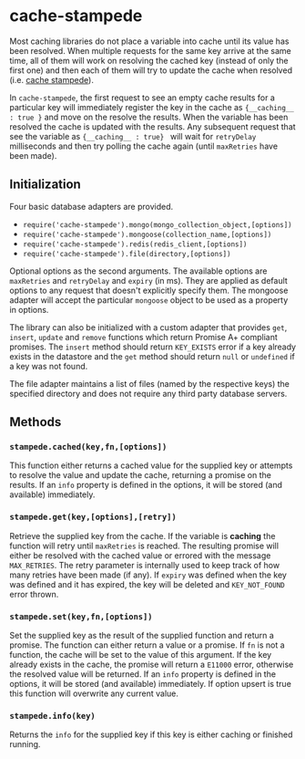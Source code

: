 # cache-stampede
Most caching libraries do not place a variable into cache until its value has been resolved.  When multiple requests for the same key arrive at the same time, all of them will work on resolving the cached key (instead of only the first one) and then each of them will try to update the cache when resolved (i.e. [cache stampede](http://en.wikipedia.org/wiki/Cache_stampede)).   

In `cache-stampede`, the first request to see an empty cache results for a particular key will immediately register the key in the cache as `{__caching__ : true }` and move on the resolve the results.  When the variable has been resolved the cache is updated with the results.  Any subsequent request that see the variable as  `{__caching__ : true} ` will wait for  `retryDelay ` milliseconds and then try polling the cache again (until `maxRetries` have been made).

## Initialization
Four basic database adapters are provided.
* `require('cache-stampede').mongo(mongo_collection_object,[options])`
* `require('cache-stampede').mongoose(collection_name,[options])`
* `require('cache-stampede').redis(redis_client,[options])`
* `require('cache-stampede').file(directory,[options])`

Optional options as the second arguments.   The available options are `maxRetries` and `retryDelay` and `expiry`  (in ms).  They are applied as default options to any request that doesn't explicitly specify them.  The mongoose adapter will accept the particular `mongoose` object to be used as a property in options.  

The library can also be initialized with a custom adapter that provides `get`, `insert`, `update` and `remove` functions which return Promise A+ compliant promises.  The `insert` method should return `KEY_EXISTS` error if a key already exists in the datastore and the `get` method should return `null` or `undefined` if a key was not found.

The file adapter maintains a list of files (named by the respective keys) the specified directory and does not require any third party database servers.

## Methods

### `stampede.cached(key,fn,[options])`
This function either returns a cached value for the supplied key or attempts to resolve the value and update the cache, returning a promise on the results.  If an `info` property is defined in the options, it will be stored (and available) immediately.

### `stampede.get(key,[options],[retry])`
Retrieve the supplied key from the cache. If the variable is __caching__ the function will retry until `maxRetries` is reached.  The resulting promise will either be resolved with the cached value or errored with the message `MAX_RETRIES`.  The retry parameter is internally used to keep track of how many retries have been made (if any).  If `expiry` was defined when the key was defined and it has expired, the key will be deleted and `KEY_NOT_FOUND` error thrown.

### `stampede.set(key,fn,[options])`
Set the supplied key as the result of the supplied function and return a promise.  The function can either return a value or a promise.  If `fn` is not a function, the cache will be set to the value of this argument.  If the key already exists in the cache, the promise will return a `E11000` error, otherwise the resolved value will be returned. If an `info` property is defined in the options, it will be stored (and available) immediately. If option upsert is true this function will overwrite any current value.

### `stampede.info(key)`
Returns the `info` for the supplied key if this key is either caching or finished running.

